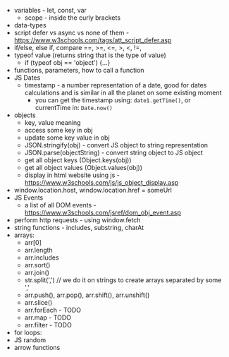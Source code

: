 * variables - let, const, var
  - scope - inside the curly brackets
* data-types
* script defer vs async vs none of them - https://www.w3schools.com/tags/att_script_defer.asp
* if/else, else if, compare ==, >=, <=, >, <, !=, 
* typeof value (returns string that is the type of value)
  - if (typeof obj == 'object') {...}
* functions, parameters, how to call a function
* JS Dates
  - timestamp - a number representation of a date, good for dates calculations and is similar in all the planet on some existing moment
    - you can get the timestamp using: `date1.getTime()`, or currentTime in: `Date.now()`
* objects
  - key, value meaning
  - access some key in obj
  - update some key value in obj
  - JSON.stringify(obj) - convert JS object to string representation
  - JSON.parse(objectString) - convert string object to JS object
  - get all object keys (Object.keys(obj))
  - get all object values (Object.values(obj))
  - display in html website using js - https://www.w3schools.com/js/js_object_display.asp
* window.location.host, window.location.href = someUrl
* JS Events
  - a list of all DOM events - https://www.w3schools.com/jsref/dom_obj_event.asp
* perform http requests - using window.fetch
* string functions - includes, substring, charAt
* arrays:
  - arr[0]
  - arr.length
  - arr.includes
  - arr.sort()
  - arr.join()
  - str.split(',') // we do it on strings to create arrays separated by some ','
  - arr.push(), arr.pop(), arr.shift(), arr.unshift()
  - arr.slice()
  - arr.forEach - TODO
  - arr.map - TODO
  - arr.filter - TODO
* for loops:
* JS random
* arrow functions